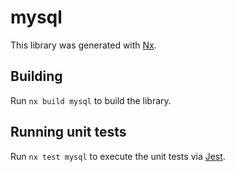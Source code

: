 # mysql

This library was generated with [Nx](https://nx.dev).

## Building

Run `nx build mysql` to build the library.

## Running unit tests

Run `nx test mysql` to execute the unit tests via [Jest](https://jestjs.io).
